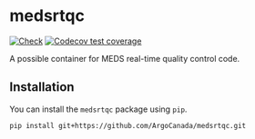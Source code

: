 # medsrtqc

[![Check](https://github.com/ArgoCanada/medsrtqc/actions/workflows/check.yaml/badge.svg)](https://github.com/ArgoCanada/medsrtqc/actions/workflows/check.yaml)
[![Codecov test coverage](https://codecov.io/gh/ArgoCanada/medsrtqc/branch/master/graph/badge.svg)](https://codecov.io/gh/ArgoCanada/medsrtqc?branch=master)

A possible container for MEDS real-time quality control code.

## Installation

You can install the `medsrtqc` package using `pip`.

``` bash
pip install git+https://github.com/ArgoCanada/medsrtqc.git
```


```python

```
